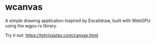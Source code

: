 # wcanvas 

A simple drawing application inspired by Excalidraw, built with WebGPU using the wgpu-rs library.

Try it out: https://tshrivastav.com/canvas.html
